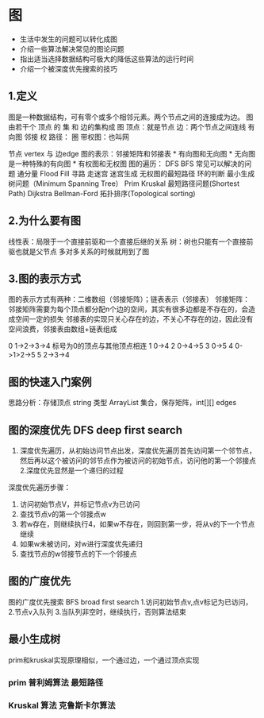 # 图
* 生活中发生的问题可以转化成图
* 介绍一些算法解决常见的图论问题
* 指出适当选择数据结构可极大的降低这些算法的运行时间
* 介绍一个被深度优先搜索的技巧

## 1.定义
图是一种数据结构，可有零个或多个相邻元素。两个节点之间的连接成为边。
图由若干个 顶点 的 集 和 边的集构成
图
顶点：就是节点
边：两个节点之间连线
有向图
邻接
权
路径：
圈
带权图：也叫网

节点 vertex 与 边edge 
图的表示：邻接矩阵和邻接表
    * 有向图和无向图
    * 无向图是一种特殊的有向图
    * 有权图和无权图
图的遍历：
DFS BFS 常见可以解决的问题
通分量 Flood Fill 寻路 走迷宫 迷宫生成 无权图的最短路径 环的判断
最小生成树问题（Minimum Spanning Tree） Prim Kruskal
最短路径问题(Shortest Path) Dijkstra Bellman-Ford
拓扑排序(Topological sorting)


## 2.为什么要有图
线性表：局限于一个直接前驱和一个直接后继的关系
树：树也只能有一个直接前驱也就是父节点
多对多关系的时候就用到了图

## 3.图的表示方式
图的表示方式有两种：二维数组（邻接矩阵）；链表表示（邻接表）
邻接矩阵：
邻接矩阵需要为每个顶点都分配n个边的空间，其实有很多边都是不存在的，会造成空间一定的损失
邻接表的实现只关心存在的边，不关心不存在的边，因此没有空间浪费，邻接表由数组+链表组成

0 1->2->3->4 标号为0的顶点与其他顶点相连
1 0->4
2 0->4->5
3 0->5
4 0->1>2->5
5 2->3->4

## 图的快速入门案例
思路分析：存储顶点 string 类型 ArrayList 集合，保存矩阵，int[][] edges

## 图的深度优先 DFS deep first search
1. 深度优先遍历，从初始访问节点出发，深度优先遍历首先访问第一个邻节点，
然后再以这个被访问的邻节点作为被访问的初始节点，访问他的第一个邻接点
2.深度优先显然是一个递归的过程

深度优先遍历步骤：
1. 访问初始节点V，并标记节点v为已访问
2. 查找节点v的第一个邻接点w
3. 若w存在，则继续执行4，如果w不存在，则回到第一步，将从v的下一个节点继续
4. 如果w未被访问，对w进行深度优先递归
5. 查找节点的w邻接节点的下一个邻接点

## 图的广度优先 
图的广度优先搜索 BFS broad first search
1.访问初始节点v,点v标记为已访问，
2.节点v入队列
3.当队列非空时，继续执行，否则算法结束


## 最小生成树
prim和kruskal实现原理相似，一个通过边，一个通过顶点实现

### prim 普利姆算法  最短路径

### Kruskal 算法 克鲁斯卡尔算法





















